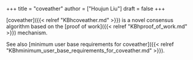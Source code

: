 +++
title = "coveather"
author = ["Houjun Liu"]
draft = false
+++

[coveather]({{< relref "KBhcoveather.md" >}}) is a novel consensus algorithm based on the [proof of work]({{< relref "KBhproof_of_work.md" >}}) mechanism.

See also [minimum user base requirements for coveather]({{< relref "KBhminimum_user_base_requirements_for_coveather.md" >}}).